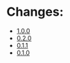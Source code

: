# Changes:

* [1.0.0](changes_1.0.0.md)
* [0.2.0](changes_0.2.0.md)
* [0.1.1](changes_0.1.1.md)
* [0.1.0](changes_0.1.0.md)